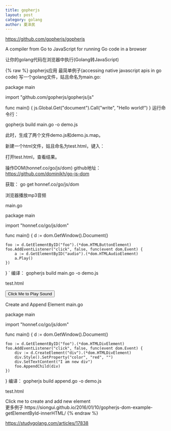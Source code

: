 ```yaml
---
title: gopherjs
layout: post
category: golang
author: 夏泽民
---
```

https://github.com/gopherjs/gopherjs

A compiler from Go to JavaScript for running Go code in a browser
<!-- more -->
让你的golang代码在浏览器中执行(Golang转JavaScript)


{% raw %}
gopherjs应用
最简单例子(accessing native javascript apis in go code)
写一个golang文件，姑且命名为main.go:

package main

import "github.com/gopherjs/gopherjs/js"

func main() {
    js.Global.Get("document").Call("write", "Hello world!")
}
运行命令行：

gopherjs build main.go -o demo.js

此时，生成了两个文件demo.js和demo.js.map。

新建一个html文件，姑且命名为test.html，键入：

<!doctype html>
<html>
<head>
  <title>Beginning of Gopherjs</title>
</head>
<body>

<script src="demo.js"></script>
</body>
</html>
打开test.html，查看结果。

操作DOM(honnef.co/go/js/dom)
github地址：
https://github.com/dominikh/go-js-dom

获取：
go get honnef.co/go/js/dom

浏览器播放mp3音频

main.go

package main

import "honnef.co/go/js/dom"

func main() {
    d := dom.GetWindow().Document()

    foo := d.GetElementByID("foo").(*dom.HTMLButtonElement)
    foo.AddEventListener("click", false, func(event dom.Event) {
        a := d.GetElementByID("audio").(*dom.HTMLAudioElement)
        a.Play()
    })
}
`
编译：
gopherjs build main.go -o demo.js

test.html

<!doctype html>
<html>
<head>
  <title>GopherJS DOM example - Play Sound on Click Event</title>
</head>
<body>

<button id="foo" type="button">Click Me to Play Sound</button>
<audio id="audio">
  <source src="test.mp3" type="audio/mpeg">
Your browser does not support this audio format.
</audio>

<script src="demo.js"></script>
</body>
</html>
Create and Append Element
main.go

package main

import "honnef.co/go/js/dom"

func main() {
    d := dom.GetWindow().Document()

    foo := d.GetElementByID("foo").(*dom.HTMLDivElement)
    foo.AddEventListener("click", false, func(event dom.Event) {
        div := d.CreateElement("div").(*dom.HTMLDivElement)
        div.Style().SetProperty("color", "red", "")
        div.SetTextContent("I am new div")
        foo.AppendChild(div)
    })
}
编译：
gopherjs build append.go -o demo.js

test.html

<!doctype html>
<html>
<head>
  <title>GopherJS DOM example - Create and Append Element</title>
</head>
<body>

<div id="foo">Click me to create and add new element</div>

<script src="demo.js"></script>
</body>
</html>
更多例子
https://siongui.github.io/2016/01/10/gopherjs-dom-example-getElementById-innerHTML/
{% endraw %}

https://studygolang.com/articles/17838